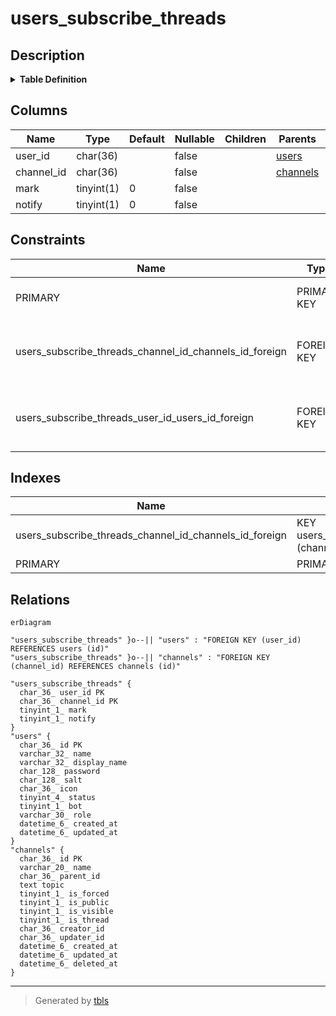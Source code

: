 # users_subscribe_threads

## Description

<details>
<summary><strong>Table Definition</strong></summary>

```sql
CREATE TABLE `users_subscribe_threads` (
  `user_id` char(36) NOT NULL,
  `channel_id` char(36) NOT NULL,
  `mark` tinyint(1) NOT NULL DEFAULT 0,
  `notify` tinyint(1) NOT NULL DEFAULT 0,
  PRIMARY KEY (`user_id`,`channel_id`),
  KEY `users_subscribe_threads_channel_id_channels_id_foreign` (`channel_id`),
  CONSTRAINT `users_subscribe_threads_channel_id_channels_id_foreign` FOREIGN KEY (`channel_id`) REFERENCES `channels` (`id`) ON DELETE CASCADE ON UPDATE CASCADE,
  CONSTRAINT `users_subscribe_threads_user_id_users_id_foreign` FOREIGN KEY (`user_id`) REFERENCES `users` (`id`) ON DELETE CASCADE ON UPDATE CASCADE
) ENGINE=InnoDB DEFAULT CHARSET=utf8mb4
```

</details>

## Columns

| Name | Type | Default | Nullable | Children | Parents | Comment |
| ---- | ---- | ------- | -------- | -------- | ------- | ------- |
| user_id | char(36) |  | false |  | [users](users.md) |  |
| channel_id | char(36) |  | false |  | [channels](channels.md) |  |
| mark | tinyint(1) | 0 | false |  |  |  |
| notify | tinyint(1) | 0 | false |  |  |  |

## Constraints

| Name | Type | Definition |
| ---- | ---- | ---------- |
| PRIMARY | PRIMARY KEY | PRIMARY KEY (user_id, channel_id) |
| users_subscribe_threads_channel_id_channels_id_foreign | FOREIGN KEY | FOREIGN KEY (channel_id) REFERENCES channels (id) |
| users_subscribe_threads_user_id_users_id_foreign | FOREIGN KEY | FOREIGN KEY (user_id) REFERENCES users (id) |

## Indexes

| Name | Definition |
| ---- | ---------- |
| users_subscribe_threads_channel_id_channels_id_foreign | KEY users_subscribe_threads_channel_id_channels_id_foreign (channel_id) USING BTREE |
| PRIMARY | PRIMARY KEY (user_id, channel_id) USING BTREE |

## Relations

```mermaid
erDiagram

"users_subscribe_threads" }o--|| "users" : "FOREIGN KEY (user_id) REFERENCES users (id)"
"users_subscribe_threads" }o--|| "channels" : "FOREIGN KEY (channel_id) REFERENCES channels (id)"

"users_subscribe_threads" {
  char_36_ user_id PK
  char_36_ channel_id PK
  tinyint_1_ mark
  tinyint_1_ notify
}
"users" {
  char_36_ id PK
  varchar_32_ name
  varchar_32_ display_name
  char_128_ password
  char_128_ salt
  char_36_ icon
  tinyint_4_ status
  tinyint_1_ bot
  varchar_30_ role
  datetime_6_ created_at
  datetime_6_ updated_at
}
"channels" {
  char_36_ id PK
  varchar_20_ name
  char_36_ parent_id
  text topic
  tinyint_1_ is_forced
  tinyint_1_ is_public
  tinyint_1_ is_visible
  tinyint_1_ is_thread
  char_36_ creator_id
  char_36_ updater_id
  datetime_6_ created_at
  datetime_6_ updated_at
  datetime_6_ deleted_at
}
```

---

> Generated by [tbls](https://github.com/k1LoW/tbls)
